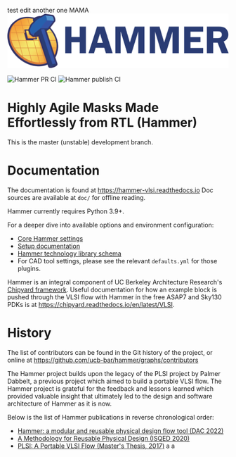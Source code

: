 test edit
another one
MAMA
![Logo design by @kenhoberkeley](https://github.com/ucb-bar/hammer/raw/master/doc/logo_transparent.png)

![Hammer PR CI](https://github.com/ucb-bar/hammer/actions/workflows/pr.yml/badge.svg?event=push) ![Hammer publish CI](https://github.com/ucb-bar/hammer/actions/workflows/publish.yml/badge.svg)

Highly Agile Masks Made Effortlessly from RTL (Hammer)
=============================================

This is the master (unstable) development branch.

Documentation
=============
The documentation is found at https://hammer-vlsi.readthedocs.io
Doc sources are available at `doc/` for offline reading.

Hammer currently requires Python 3.9+.

For a deeper dive into available options and environment configuration:

* [Core Hammer settings](hammer/config/defaults.yml)
* [Setup documentation](https://hammer-vlsi.readthedocs.io/en/latest/Hammer-Basics/Hammer-Setup.html)
* [Hammer technology library schema](https://hammer-vlsi.readthedocs.io/en/latest/Technology/Tech-json.html#full-schema)
* For CAD tool settings, please see the relevant `defaults.yml` for those plugins.

Hammer is an integral component of UC Berkeley Architecture Research's [Chipyard framework](https://github.com/ucb-bar/chipyard).
Useful documentation for how an example block is pushed through the VLSI flow with Hammer in the free ASAP7 and Sky130 PDKs is at https://chipyard.readthedocs.io/en/latest/VLSI.

History
=======
The list of contributors can be found in the Git history of the project, or online at https://github.com/ucb-bar/hammer/graphs/contributors

The Hammer project builds upon the legacy of the PLSI project by Palmer Dabbelt, a previous project which aimed to build a portable VLSI flow. The Hammer project is grateful for the feedback and lessons learned which provided valuable insight that ultimately led to the design and software architecture of Hammer as it is now.

Below is the list of Hammer publications in reverse chronological order:
- [Hammer: a modular and reusable physical design flow tool (DAC 2022)](https://dl.acm.org/doi/abs/10.1145/3489517.3530672)
- [A Methodology for Reusable Physical Design (ISQED 2020)](https://ieeexplore.ieee.org/document/9136999)
- [PLSI: A Portable VLSI Flow (Master's Thesis, 2017)](https://www2.eecs.berkeley.edu/Pubs/TechRpts/2017/EECS-2017-77.html)
a
a
